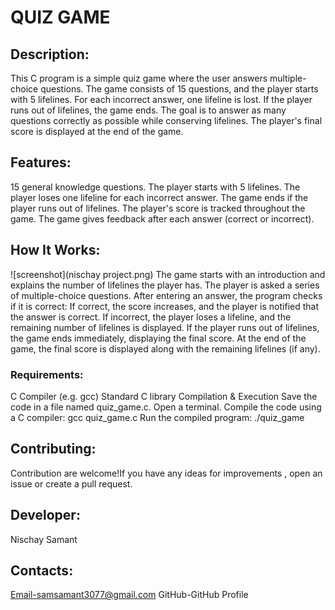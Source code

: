 # QUIZ GAME
## Description:
This C program is a simple quiz game where the user answers multiple-choice questions. The game consists of 15 questions, and the player starts with 5 lifelines. For each incorrect answer, one lifeline is lost. If the player runs out of lifelines, the game ends. The goal is to answer as many questions correctly as possible while conserving lifelines. The player's final score is displayed at the end of the game.

## Features:
15 general knowledge questions.
The player starts with 5 lifelines.
The player loses one lifeline for each incorrect answer.
The game ends if the player runs out of lifelines.
The player's score is tracked throughout the game.
The game gives feedback after each answer (correct or incorrect).

## How It Works:
![screenshot](nischay project.png)
The game starts with an introduction and explains the number of lifelines the player has.
The player is asked a series of multiple-choice questions.
After entering an answer, the program checks if it is correct:
If correct, the score increases, and the player is notified that the answer is correct.
If incorrect, the player loses a lifeline, and the remaining number of lifelines is displayed.
If the player runs out of lifelines, the game ends immediately, displaying the final score.
At the end of the game, the final score is displayed along with the remaining lifelines (if any).
### Requirements:
C Compiler (e.g. gcc)
Standard C library
Compilation & Execution
Save the code in a file named quiz_game.c.
Open a terminal.
Compile the code using a C compiler:
gcc quiz_game.c 
Run the compiled program: ./quiz_game
## Contributing:
Contribution are welcome!If you have any ideas for improvements , open an issue or create a pull request.
## Developer:
Nischay Samant
## Contacts:
Email-samsamant3077@gmail.com
GitHub-GitHub Profile

